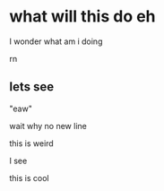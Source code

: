 # what will this do eh 
I wonder what am i doing 

rn 
## lets see 
"eaw"

wait why no new line

this is weird

I see

this is cool
